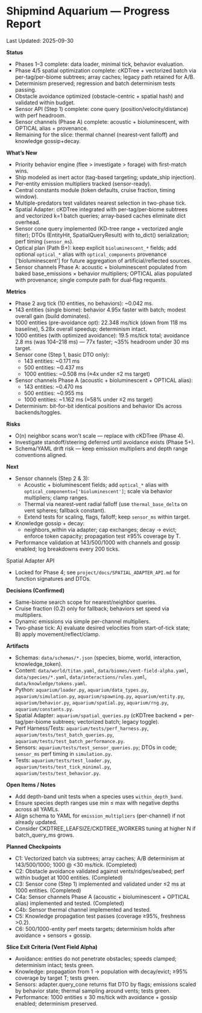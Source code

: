# Shipmind Aquarium — Progress Report

Last Updated: 2025-09-30

**Status**
- Phases 1–3 complete: data loader, minimal tick, behavior evaluation.
- Phase 4/5 spatial optimization complete: cKDTree + vectorized batch via per-tag/per-biome subtrees; array caches; legacy path retained for A/B.
- Determinism preserved; regression and batch determinism tests passing.
- Obstacle avoidance optimized (obstacle-centric + spatial hash) and validated within budget.
- Sensor API (Step 1) complete: cone query (position/velocity/distance) with perf headroom.
- Sensor channels (Phase A) complete: acoustic + bioluminescent, with OPTICAL alias + provenance.
- Remaining for the slice: thermal channel (nearest‑vent falloff) and knowledge gossip+decay.

**What’s New**
- Priority behavior engine (flee > investigate > forage) with first-match wins.
- Ship modeled as inert actor (tag-based targeting; update_ship injection).
- Per-entity emission multipliers tracked (sensor-ready).
- Central constants module (token defaults, cruise fraction, timing window).
- Multiple-predators test validates nearest selection in two-phase tick.
- Spatial Adapter: cKDTree integrated with per-tag/per-biome subtrees and vectorized k=1 batch queries; array-based caches eliminate dict overhead.
- Sensor cone query implemented (KD-tree range + vectorized angle filter); DTOs (EntityHit, SpatialQueryResult) with to_dict() serialization; perf timing (`sensor_ms`).
- Optical plan (Path B+): keep explicit `bioluminescent_*` fields; add optional `optical_*` alias with `optical_components` provenance ['bioluminescent'] for future aggregation of artificial/reflected sources.
- Sensor channels Phase A: acoustic + bioluminescent populated from baked base_emissions × behavior multipliers; OPTICAL alias populated with provenance; single compute path for dual‑flag requests.

**Metrics**
- Phase 2 avg tick (10 entities, no behaviors): ~0.042 ms.
- 143 entities (single biome): behavior 4.95x faster with batch; modest overall gain (build dominates).
- 1000 entities (pre-avoidance opt): 22.348 ms/tick (down from 118 ms baseline), 5.28x overall speedup; determinism intact.
- 1000 entities (with optimized avoidance): 19.5 ms/tick total; avoidance 2.8 ms (was 104–218 ms) — 77x faster; ~35% headroom under 30 ms target.
- Sensor cone (Step 1, basic DTO only):
  - 143 entities: ~0.171 ms
  - 500 entities: ~0.437 ms
  - 1000 entities: ~0.508 ms (≈4x under ≤2 ms target)
- Sensor channels Phase A (acoustic + bioluminescent + OPTICAL alias):
  - 143 entities: ~0.470 ms
  - 500 entities: ~0.955 ms
  - 1000 entities: ~1.162 ms (≈58% under ≤2 ms target)
- Determinism: bit-for-bit identical positions and behavior IDs across backends/toggles.

**Risks**
- O(n) neighbor scans won’t scale — replace with cKDTree (Phase 4).
- Investigate standoff/steering deferred until avoidance exists (Phase 5+).
- Schema/YAML drift risk — keep emission multipliers and depth range conventions aligned.

**Next**
- Sensor channels (Step 2 & 3):
  - Acoustic + bioluminescent fields; add `optical_*` alias with `optical_components=['bioluminescent']`; scale via behavior multipliers; clamp ranges.
  - Thermal via nearest‑vent radial falloff (use `thermal_base_delta` on vent spheres; fallback constant).
  - Extend tests for scaling, flags, falloff; keep `sensor_ms` within target.
- Knowledge gossip + decay:
  - neighbors_within via adapter; cap exchanges; decay → evict; enforce token capacity; propagation test ≥95% coverage by T.
- Performance validation at 143/500/1000 with channels and gossip enabled; log breakdowns every 200 ticks.

Spatial Adapter API
- Locked for Phase 4; see `project/docs/SPATIAL_ADAPTER_API.md` for function signatures and DTOs.

**Decisions (Confirmed)**
- Same-biome search scope for nearest/neighbor queries.
- Cruise fraction (0.2) only for fallback; behaviors set speed via multipliers.
- Dynamic emissions via simple per-channel multipliers.
- Two-phase tick: A) evaluate desired velocities from start-of-tick state; B) apply movement/reflect/clamp.

**Artifacts**
- Schemas: `data/schemas/*.json` (species, biome, world, interaction, knowledge_token).
- Content: `data/world/titan.yaml`, `data/biomes/vent-field-alpha.yaml`, `data/species/*.yaml`, `data/interactions/rules.yaml`, `data/knowledge/tokens.yaml`.
- Python: `aquarium/loader.py`, `aquarium/data_types.py`, `aquarium/simulation.py`, `aquarium/spawning.py`, `aquarium/entity.py`, `aquarium/behavior.py`, `aquarium/spatial.py`, `aquarium/rng.py`, `aquarium/constants.py`.
- Spatial Adapter: `aquarium/spatial_queries.py` (cKDTree backend + per-tag/per-biome subtrees; vectorized batch; legacy toggle).
- Perf Harness/Tests: `aquarium/tests/perf_harness.py`, `aquarium/tests/test_batch_queries.py`, `aquarium/tests/test_batch_performance.py`.
- Sensors: `aquarium/tests/test_sensor_queries.py`; DTOs in code; `sensor_ms` perf timing in `simulation.py`.
- Tests: `aquarium/tests/test_loader.py`, `aquarium/tests/test_tick_minimal.py`, `aquarium/tests/test_behavior.py`.

**Open Items / Notes**
- Add depth-band unit tests when a species uses `within_depth_band`.
- Ensure species depth ranges use min ≤ max with negative depths across all YAMLs.
- Align schema to YAML for `emission_multipliers` (per-channel) if not already updated.
- Consider CKDTREE_LEAFSIZE/CKDTREE_WORKERS tuning at higher N if batch_query_ms grows.

**Planned Checkpoints**
- C1: Vectorized batch via subtrees; array caches; A/B determinism at 143/500/1000; 1000 @ <30 ms/tick. (Completed)
- C2: Obstacle avoidance validated against vents/ridges/seabed; perf within budget at 1000 entities. (Completed)
- C3: Sensor cone (Step 1) implemented and validated under ≤2 ms at 1000 entities. (Completed)
- C4a: Sensor channels Phase A (acoustic + bioluminescent + OPTICAL alias) implemented and tested. (Completed)
- C4b: Sensor thermal channel implemented and tested.
- C5: Knowledge propagation test passes (coverage ≥95%, freshness >0.2).
- C6: 500/1000-entity perf meets targets; determinism holds after avoidance + sensors + gossip.

**Slice Exit Criteria (Vent Field Alpha)**
- Avoidance: entities do not penetrate obstacles; speeds clamped; determinism intact; tests green.
- Knowledge: propagation from 1 → population with decay/evict; ≥95% coverage by target T; tests green.
- Sensors: adapter.query_cone returns flat DTO by flags; emissions scaled by behavior state; thermal sampling around vents; tests green.
- Performance: 1000 entities ≤ 30 ms/tick with avoidance + gossip enabled; determinism preserved.
